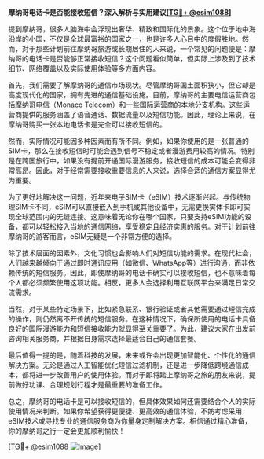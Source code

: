 **摩纳哥电话卡是否能接收短信？深入解析与实用建议[[TG💪+ @esim1088](https://t.me/s/esim1088)]**

提到摩纳哥，很多人脑海中会浮现出奢华、精致和国际化的景象。这个位于地中海沿岸的小国，不仅是全球最富裕的国家之一，也是许多人心目中的度假胜地。然而，对于那些计划前往摩纳哥旅游或长期居住的人来说，一个常见的问题便是：摩纳哥的电话卡是否能够正常接收短信？这个问题看似简单，但实际上涉及到了技术细节、网络覆盖以及实际使用体验等多方面内容。

首先，我们需要了解摩纳哥的通信市场现状。尽管摩纳哥国土面积狭小，但它却是高度现代化的国家，拥有先进的通信基础设施。目前，摩纳哥的主要电信运营商包括摩纳哥电信（Monaco Telecom）和一些国际运营商的本地分支机构。这些运营商提供的服务涵盖了语音通话、数据流量以及短信功能。因此，理论上来说，在摩纳哥购买一张本地电话卡是完全可以接收短信的。

然而，实际情况可能因多种因素而有所不同。例如，如果你使用的是一张普通的SIM卡，那么在接收短信时可能会遇到信号不稳定或者漫游费用较高的情况。特别是在跨国旅行中，如果没有提前开通国际漫游服务，接收短信的成本可能会变得非常高昂。因此，对于经常需要接收重要信息的人来说，选择合适的通信方案显得尤为重要。

为了更好地解决这一问题，近年来电子SIM卡（eSIM）技术逐渐兴起。与传统物理SIM卡不同，eSIM可以直接嵌入到手机或其他设备中，无需更换实体卡即可实现全球范围内的无缝连接。这意味着无论你在哪个国家，只要支持eSIM功能的设备，都可以轻松接入当地的通信网络，享受稳定且经济实惠的服务。对于计划前往摩纳哥的游客而言，eSIM无疑是一个非常方便的选择。

除了技术层面的因素外，文化习惯也会影响人们对短信功能的需求。在现代社会，人们越来越倾向于通过即时通讯应用（如微信、WhatsApp等）进行沟通，而非依赖传统的短信服务。因此，即使摩纳哥的电话卡确实可以接收短信，也不意味着每个人都必须频繁使用这项功能。相反，更多人会选择利用互联网平台来满足日常交流需求。

当然，对于某些特定场景下，比如紧急联系、银行验证或者其他需要通过短信完成的操作，则仍然离不开传统的短信服务。在这种情况下，确保所使用的电话卡具备良好的国际漫游能力和短信接收能力就显得至关重要了。为此，建议大家在出发前咨询相关服务商，并根据自身需求选择最适合自己的通信套餐。

最后值得一提的是，随着科技的发展，未来或许会出现更加智能化、个性化的通信解决方案。无论是通过人工智能优化短信过滤机制，还是进一步降低跨境通信成本，都将进一步改善用户的使用体验。而对于即将踏上摩纳哥之旅的朋友来说，提前做好功课、合理规划行程才是最重要的准备工作。

总之，摩纳哥的电话卡是可以接收短信的，但具体效果如何还需要结合个人的实际使用情况来判断。如果你希望获得更便捷、更高效的通信体验，不妨考虑采用eSIM技术或寻找专业的通信服务商为你量身定制解决方案。相信通过精心准备，你的摩纳哥之行一定会更加顺利愉快！

[[TG💪+ @esim1088](https://t.me/s/esim1088) ![Image](https://i.postimg.cc/4NQfJmqS/Snipaste-2025-05-13-00-14-12.png)]